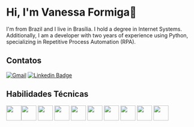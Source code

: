 # Hi, I'm Vanessa Formiga👋

I'm from Brazil and I live in Brasília. I hold a degree in Internet Systems. Additionally, I am a developer with two years of experience using Python, specializing in Repetitive Process Automation (RPA).

## Contatos

<div>
 
  <a href="mailto:vanessaformiga21@gmail.com"><img src="https://img.shields.io/badge/Gmail-red?style=flat&logo=Gmail&logoColor=white" alt="Gmail" /></a> 
  [![Linkedin Badge](https://img.shields.io/badge/-LinkedIn-blue?style=flat-square&logo=Linkedin&logoColor=white&link=https://www.linkedin.com/in/vanessaformiga/)](https://www.linkedin.com/in/vanessaformiga/) 
</div>

## Habilidades Técnicas
<img width ='40px' align='center' src ='https://raw.githubusercontent.com/rahulbanerjee26/githubAboutMeGenerator/main/icons/html.svg'><img width ='40px' align='center' src ='https://raw.githubusercontent.com/rahulbanerjee26/githubAboutMeGenerator/main/icons/css.svg'> <img width ='40px' align='center' src ='https://raw.githubusercontent.com/rahulbanerjee26/githubAboutMeGenerator/main/icons/javascript.svg'> <img width ='40px' align='center' src ='https://raw.githubusercontent.com/rahulbanerjee26/githubAboutMeGenerator/main/icons/reactjs.svg'> <img width ='40px' align='center' src ='https://raw.githubusercontent.com/rahulbanerjee26/githubAboutMeGenerator/main/icons/nodejs.svg'> <img width ='40px' align='center' src ='https://raw.githubusercontent.com/rahulbanerjee26/githubAboutMeGenerator/main/icons/git.svg' > <img width ='40px' align='center' src
='https://raw.githubusercontent.com/rahulbanerjee26/githubAboutMeGenerator/main/icons/python.svg'>  <img width ='40px' align='center' src
='https://raw.githubusercontent.com/rahulbanerjee26/githubAboutMeGenerator/main/icons/docker.svg' > <img width ='40px' align='center' src
='https://raw.githubusercontent.com/rahulbanerjee26/githubAboutMeGenerator/main/icons/postman.svg'> <img width ='40px' align='center' src
='https://raw.githubusercontent.com/rahulbanerjee26/githubAboutMeGenerator/main/icons/flask.svg'> 






